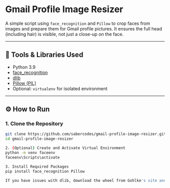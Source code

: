 # Gmail Profile Image Resizer

A simple script using `face_recognition` and `Pillow` to crop faces from images and prepare them for Gmail profile pictures. It ensures the full head (including hair) is visible, not just a close-up on the face.

---

## 🔧 Tools & Libraries Used

- Python 3.9
- [face_recognition](https://github.com/ageitgey/face_recognition)
- [dlib](https://github.com/davisking/dlib)
- [Pillow (PIL)](https://python-pillow.org)
- Optional: `virtualenv` for isolated environment

---

## ⚙️ How to Run

### 1. Clone the Repository

```bash
git clone https://github.com/sabercodes/gmail-profile-image-resizer.git
cd gmail-profile-image-resizer

2. (Optional) Create and Activate Virtual Environment
python -m venv faceenv
faceenv\Scripts\activate

3. Install Required Packages
pip install face_recognition Pillow

If you have issues with dlib, download the wheel from Gohlke's site and install manually.

